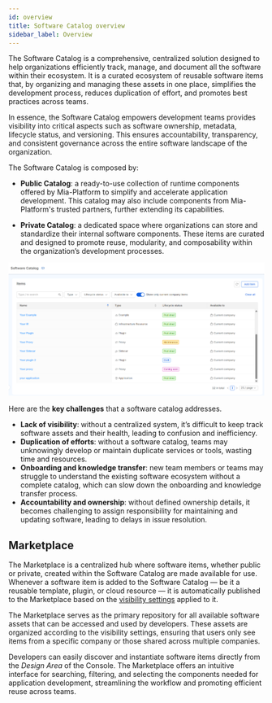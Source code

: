 ```yaml
---
id: overview
title: Software Catalog overview
sidebar_label: Overview
---
```


The Software Catalog is a comprehensive, centralized solution designed to help organizations efficiently track, manage, and document all the software within their ecosystem.  It is a curated ecosystem of reusable software items that, by organizing and managing these assets in one place, simplifies the development process, reduces duplication of effort, and promotes best practices across teams.

In essence, the Software Catalog empowers development teams provides visibility into critical aspects such as software ownership, metadata, lifecycle status, and versioning. This ensures accountability, transparency, and consistent governance across the entire software landscape of the organization.

The Software Catalog is composed by:

- **Public Catalog**: a ready-to-use collection of runtime components offered by Mia-Platform to simplify and accelerate application development. This catalog may also include components from Mia-Platform's trusted partners, further extending its capabilities.

- **Private Catalog**: a dedicated space where organizations can store and standardize their internal software components. These items are curated and designed to promote reuse, modularity, and composability within the organization’s development processes.

![overview table](./img/software-catalog-overview.png)

Here are the **key challenges** that a software catalog addresses.

- **Lack of visibility**: without a centralized system, it’s difficult to keep track software assets and their health, leading to confusion and inefficiency.
- **Duplication of efforts**: without a software catalog, teams may unknowingly develop or maintain duplicate services or tools, wasting time and resources.
- **Onboarding and knowledge transfer**: new team members or teams may struggle to understand the existing software ecosystem without a complete catalog, which can slow down the onboarding and knowledge transfer process. 
- **Accountability and ownership**: without defined ownership details, it becomes challenging to assign responsibility for maintaining and updating software, leading to delays in issue resolution.


## Marketplace

The Marketplace is a centralized hub where software items, whether public or private, created within the Software Catalog are made available for use. Whenever a software item is added to the Software Catalog — be it a reusable template, plugin, or cloud resource — it is automatically published to the Marketplace based on the [visibility settings](/products/software-catalog/basic-concepts/40_items-visibility.md) applied to it.

The Marketplace serves as the primary repository for all available software assets that can be accessed and used by developers. These assets are organized according to the visibility settings, ensuring that users only see items from a specific company or those shared across multiple companies.

Developers can easily discover and instantiate software items directly from the *Design Area* of the Console. The Marketplace offers an intuitive interface for searching, filtering, and selecting the components needed for application development, streamlining the workflow and promoting efficient reuse across teams.

